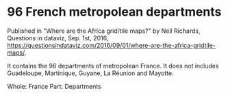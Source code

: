 # 96 French metropolean departments

Published in "Where are the Africa grid/tile maps?" by Neil Richards, Questions in dataviz, Sep. 1st, 2016, https://questionsindataviz.com/2016/09/01/where-are-the-africa-gridtile-maps/.

It contains the 96 departments of metropolean France. It does not includes Guadeloupe, Martinique, Guyane, La Réunion and Mayotte.

Whole: France
Part: Departments

